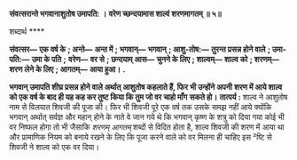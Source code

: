 **संवत्सरान्ते भगवानाशुतोष उमापति: ।** **वरेण च्छन्दयामास शाल्वं शरणमागतम् ॥ ५॥** 

शब्दार्थ **** 

**संवत्सर—** **एक वर्ष के** **; अन्ते—** **अन्त में** **; भगवान्—** **भगवान्** **; आशु-तोष:—** **तुरन्त प्रसन्न होने वाले** **; उमा-पति:—** **उमा के पति** **;** **वरेण—** **वर से** **; छन्दयाम् आस—** **चुनने के लिए** **; शाल्वम्—** **शाल्व को** **; शरणम्—** **शरण लेने के लिए** **; आगतम्—** **आया हुआ।** **.** 

**भगवान् उमापति शीघ्र प्रसन्न होने वाले अर्थात् आशुतोष कहलाते हैं, फिर भी उन्होंने अपनी** **शरण में आये शाल्व को एक वर्ष के बाद ही यह कह कर तुष्ट किया कि तुम जो वर चाहो माँग** **सकते हो।** **तात्पर्य :** शाल्व ने आशुतोष नाम से विलयात शिवजी की पूजा की। फिर भी शिवजी पूरे एक वर्ष तक उसके समझ नहीं आये क्योंकि भगवान् अर्थात् सर्वज्ञ और महान् होने के नाते वे जान गये थे कि भगवान् कृष्ण के शत्रु को दिया गया कोई भी वर निष्फल होगा तो भी जैसाकि *शरणम् आगतम्* शब्दों से विदित होता है, शाल्व शिवजी की शरण में आया था और प्रामाणिक नियम को बनाये रखने के लिए कि पूजा करने वाले को वर मिलना ही चाहिए इस ²ष्टि से शिवजी ने शाल्व को एक वर दिया।  